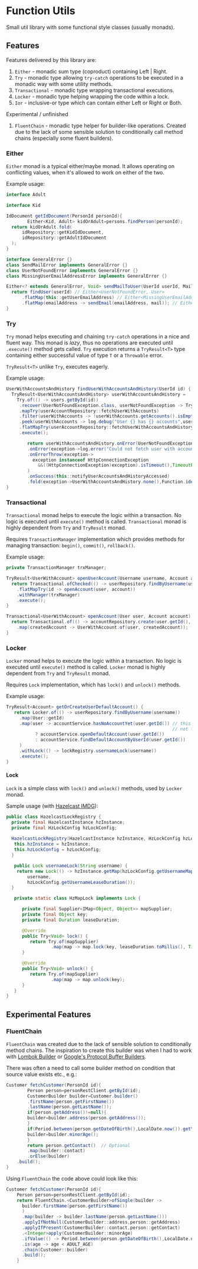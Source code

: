 # Function Utils
Small util library with some functional style classes (usually monads).

## Features

Features delivered by this library are:

1. `Either` - monadic sum type (coproduct) containing Left | Right.
1. `Try` - monadic type allowing `try-catch` operations to be executed in a monadic way with some
   utility methods.
1. `Transactional` - monadic type wrapping transactional executions.
1. `Locker` - monadic type helping wrapping the code within a lock.
1. `Ior` - inclusive-or type which can contain either Left or Right or Both.

Experimental / unfinished

1. `FluentChain` - monadic type helper for builder-like operations. Created due to the lack of some
   sensible solution to conditionally call method chains (especially some fluent builders).

### Either

`Either` monad is a typical either/maybe monad. It allows operating on conflicting values, when it's
allowed to work on either of the two.

Example usage:

```java
interface Adult

interface Kid

IdDocument getIdDocument(PersonId personId){
        Either<Kid, Adult> kidOrAdult=persons.findPerson(personId);
  return kidOrAdult.fold(
      idRepository::getKidIdDocument,
      idRepository::getAdultIdDocument
  );
}
```

```java
interface GeneralError {}
class SendMailError implements GeneralError {}
class UserNotFoundError implements GeneralError {}
class MissingUserEmailAddressError implements GeneralError {}

Either<? extends GeneralError, Void> sendMailToUser(UserId userId, Mail mail) {
  return findUser(userId) // Either<UserNotFoundError, User>
      .flatMap(this::getUserEmailAddress) // Either<MissingUserEmailAddressError, EmailAddress>
      .flatMap(emailAddress -> sendEmail(emailAddress, mail)); // Either<SendMailError, Void>
}
```

### Try

`Try` monad helps executing and chaining `try-catch` operations in a nice and fluent way. This monad
is _lazy_, thus no operations are executed until `.execute()` method gets called.
`Try` execution returns a `TryResult<T>` type containing either successful value of type `T` or
a `Throwable` error.

`TryResult<T>` unlike `Try`, executes eagerly.

Example usage:

```java
UserWithAccountsAndHistory findUserWithAccountsAndHistory(UserId id) {
  TryResult<UserWithAccountsAndHistory> userWithAccountsAndHistory =
    Try.of(() -> users.getById(id))
     .recover(UserNotFoundException.class, userNotFoundException -> Try.of(() -> userRepository.findUserById(id)))
     .mapTry(userAccountRepository::fetchUserWithAccounts)
     .filter(userWithAccounts -> !userWithAccounts.getAccounts().isEmpty(), userWithAccounts -> new UserAccountsNotFoundException(userWithAccounts.getId()))
     .peek(userWithAccounts -> log.debug("User {} has {} accounts",user.getUsername(),user.getAccounts().size()))
     .flatMapTry(userAccountRepository::fetchUserWithAccountsAndHistory)
     .execute();

        return userWithAccountsAndHistory.onError(UserNotFoundException.class,()->log.warn("User with id {} not found",id))
        .onError(exception->log.error("Could not fetch user with accounts and history for user id {}",id))
        .onErrorThrow(exception->
          exception instanceof HttpConnectionException
            &&((HttpConnectionException)exception).isTimeout(),TimeoutException::new
        )
        .onSuccess(this::notifyUserAccountsAndHistoryAccessed)
        .fold(exception->UserWithAccountsAndHistory.none(),Function.identity());
}
```

### Transactional

`Transactional` monad helps to execute the logic within a transaction. No logic is executed
until `execute()`
method is called. `Transactional` monad is highly dependent from `Try` and `TryResult` monad.

Requires `TransactionManager` implementation which provides methods for managing
transaction: `begin()`,
`commit()`, `rollback()`.

Example usage:

```java
private TransactionManager trxManager;

TryResult<UserWithAccount> openUserAccount(Username username, Account account) {
  return Transactional.ofChecked(() -> userRepository.findByUsername(username))
    .flatMapTry(id -> openAccount(user, account))
    .withManager(trxManager)
    .execute();
}

Transactional<UserWithAccount> openAccount(User user, Account account) {
  return Transactional.of(() -> accountRepository.create(user.getId(), account))
    .map(createdAccount -> UserWithAccount.of(user, createdAccount));
}
```

### Locker

`Locker` monad helps to execute the logic within a transaction. No logic is executed until `execute()`
method is called. `Locker` monad is highly dependent from `Try` and `TryResult` monad.

Requires `Lock` implementation, which has `lock()` and `unlock()` methods.

Example usage:

```java
TryResult<Account> getOrCreateUserDefaultAccount() {
   return Locker.of(() -> userRepository.findByUsername(username))
     .map(User::getId)
     .map(user -> accountService.hasNoAccountYet(user.getId()) // this check requires the lock (critical section), 
                                                               // not to create multiple deafult accounts for the user
           ? accountService.openDefaultAccount(user.getId())
           : accountService.findDefaultAccountByUserId(user.getId())
     )
     .withLock(() -> lockRegistry.usernameLock(username))
     .execute();
}
```

#### Lock

`Lock` is a simple class with `lock()` and `unlock()` methods, used by `Locker` monad.

Sample usage (with [Hazelcast IMDG][3]):
```java
public class HazelcastLockRegistry {
  private final HazelcastInstance hzInstance;
  private final HzLockConfig hzLockConfig;
  
  HazelcastLockRegistry(HazelcastInstance hzInstance, HzLockConfig hzLockConfig) {
   this.hzInstance = hzInstance;
   this.hzLockConfig = hzLockConfig;
  }

   public Lock usernameLock(String username) {
    return new Lock(() -> hzInstance.getMap(hzLockConfig.getUsernameMap()),
        username,
        hzLockConfig.getUsernameLeaseDuration());
  }

   private static class HzMapLock implements Lock {

      private final Supplier<IMap<Object, Object>> mapSupplier;
      private final Object key;
      private final Duration leaseDuration;

      @Override
      public Try<Void> lock() {
         return Try.of(mapSupplier)
                 .map(map -> map.lock(key, leaseDuration.toMillis(), TimeUnit.MILLISECONDS));
      }

      @Override
      public Try<Void> unlock() {
         return Try.of(mapSupplier)
                 .map(map -> map.unlock(key);
      }
   }
}
```

## Experimental Features

### FluentChain

`FluentChain` was created due to the lack of sensible solution to conditionally method chains. The
inspiration to create this builder was when I had to work with [Lombok Builder][1]
or [Google's Protocol Buffer Builders][2].

There was often a need to call some builder method on condition that source value exists etc., e.g.:

```java
Customer fetchCustomer(PersonId id){
        Person person=personRestClient.getById(id);
        CustomerBuilder builder=Customer.builder()
        .firstName(person.getFirstName())
        .lastName(person.getLastName());
        if(person.getAddress()!=null){
        builder=builder.address(person.getAddress());
        }
        if(Period.between(person.getDateOfBirth(),LocalDate.now()).getYears()<ADULT_AGE){
        builder=builder.minorAge();
        }
        return person.getContact()  // Optional
        .map(builder::contact)
        .orElse(builder)
    .build();
}
```

Using `FluentChain` the code above could look like this:

```java
Customer fetchCustomer(PersonId id){
    Person person=personRestClient.getById(id);
    return FluentChain.<CustomerBuilder>ofSingle(builder ->
      builder.firstName(person.getFirstName())
      )
      .map(builder -> builder.lastName(person.getLastName()))
      .applyIfNotNull(CustomerBuilder::address,person::getAddress)
      .applyIfPresent(CustomerBuilder::contact,person::getContact)
      .<Integer>apply(CustomerBuilder::minorAge)
      .ifValue(() -> Period.between(person.getDateOfBirth(),LocalDate.now()).getYears())
      .is(age -> age < ADULT_AGE)
      .chain(Customer::builder)
      .build();
    }
```

[1]: https://projectlombok.org/features/Builder
[2]: https://developers.google.com/protocol-buffers/docs/javatutorial#builders
[3]: https://hazelcast.com/products/imdg/